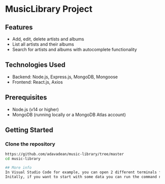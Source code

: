 # MusicLibrary Project

## Features

- Add, edit, delete artists and albums
- List all artists and their albums
- Search for artists and albums with autocomplete functionality

## Technologies Used

- Backend: Node.js, Express.js, MongoDB, Mongoose
- Frontend: React.js, Axios

## Prerequisites

- Node.js (v14 or higher)
- MongoDB (running locally or a MongoDB Atlas account)

## Getting Started

### Clone the repository

```bash
https://github.com/adavadean/music-library/tree/master
cd music-library

## More info
In Visual Studio Code for example, you can open 2 different terminals for backend and frontend and run cd Backend and cd Frontend and run the npm start command for each.
Initally, if you want to start with some data you can run the command node import_data.js in the Backend terminal that will import the data from the data.json file
